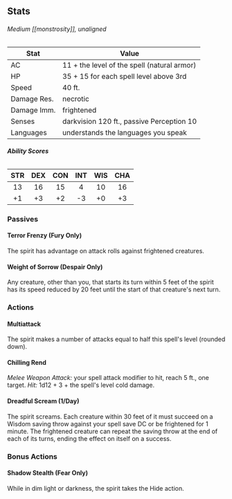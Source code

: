 ## Stats
###### *Medium [[monstrosity]], unaligned*
| Stat | Value |
| ---- | ---- |
| AC | 11 + the level of the spell (natural armor) |
| HP | 35 + 15 for each spell level above 3rd |
| Speed | 40 ft. |
| Damage Res. | necrotic |
| Damage Imm. | frightened |
| Senses | darkvision 120 ft., passive Perception 10 |
| Languages | understands the languages you speak |
###### **Ability Scores**
| STR | DEX | CON | INT | WIS | CHA |
| :--: | :--: | :--: | :--: | :--: | :--: |
| 13 | 16 | 15 | 4 | 10 | 16 |
| +1 | +3 | +2 | -3 | +0 | +3 |
### Passives
#### Terror Frenzy (Fury Only)
The spirit has advantage on attack rolls against frightened creatures.
#### Weight of Sorrow (Despair Only)
Any creature, other than you, that starts its turn within 5 feet of the spirit has its speed reduced by 20 feet until the start of that creature's next turn.
### Actions
#### Multiattack
The spirit makes a number of attacks equal to half this spell's level (rounded down).
#### Chilling Rend
*Melee Weapon Attack:* your spell attack modifier to hit, reach 5 ft., one target. 
*Hit:* 1d12 + 3 + the spell's level cold damage.
#### Dreadful Scream (1/Day)
The spirit screams. Each creature within 30 feet of it must succeed on a Wisdom saving throw against your spell save DC or be frightened for 1 minute. The frightened creature can repeat the saving throw at the end of each of its turns, ending the effect on itself on a success.
### Bonus Actions
#### Shadow Stealth (Fear Only)
While in dim light or darkness, the spirit takes the Hide action.